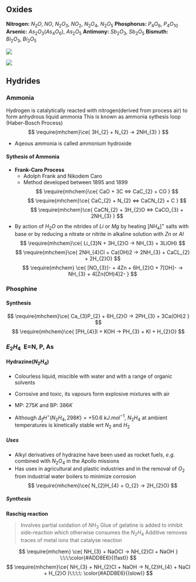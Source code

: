 

## Oxides 

**Nitrogen:** $N_{2}O,\:NO,\:N_{2}O_{3},\:NO_{2},\:N_{2}O_{4},\:N_{2}O_{5}$ 
**Phosphorus:** $P_{4}O_{6},\:P_{4}O_{10}$
**Arsenic:** $As_{2}O_{3}(As_{4}O_{6}),\: As_{2}O_{5}$
**Antimony:** $Sb_{2}O_{3},\:Sb_{2}O_{5}$
**Bismuth:** $Bi_{2}O_{3},\:Bi_{2}O_{5}$ 

![](https://i.imgur.com/JcjEHC4.png)


![](https://i.imgur.com/bflmSmR.png)



## Hydrides 


### Ammonia 
Hydrogen is catalytically reacted with nitrogen(derived from process air) to form anhydrous liquid ammonia 
This is known as ammonia sythesis loop (Haber-Bosch Process)
$$
\require{mhchem}\ce{ 3H_{2} + N_{2} -> 2NH_{3} }
$$

- Aqeous ammonia is called ammonium hydroxide 
#### Sythesis of Ammonia
- **Frank-Caro Process**
	- Adolph Frank and Nikodem Caro
	- Method developed between $1895$ and $1899$ 
$$
\require{mhchem}\ce{ CaO + 3C <=> CaC_{2} + CO }
$$
$$
\require{mhchem}\ce{ CaC_{2} + N_{2} <=> CaCN_{2} + C }
$$
$$
\require{mhchem}\ce{ CaCN_{2} + 3H_{2}O <=> CaCO_{3} + 2NH_{3} }
$$
- By action of $H_{2}O$ on the nitrides of $Li$ or $Mg$ by heating $[NH_{4}]^{+}$ salts with base or by reducing a nitrate or nitrite in alkaline solution with $Zn$ or $Al$
$$
\require{mhchem}\ce{ Li_{3}N + 3H_{2}O -> NH_{3} + 3LiOH}
$$
$$
\require{mhchem}\ce{ 2NH_{4}Cl + Ca(OH)2 -> 2NH_{3} + CaCL_{2} + 2H_{2}O}
$$
$$
\require{mhchem} \ce{ [NO_{3}]- + 4Zn + 6H_{2}O + 7[OH]- -> NH_{3} + 4[Zn(OH)4]2- }
$$


### Phosphine 
#### Synthesis 
$$
\require{mhchem}\ce{ Ca_{3}P_{2} + 6H_{2}O -> 2PH_{3} + 3Ca(OH)2 }
$$
$$
\require{mhchem}\ce{ [PH_{4}]I + KOH -> PH_{3} + KI + H_{2}O}
$$


### $E_{2}H_{4}\:\:\text{E=N, P, As}$

#### Hydrazine($N_{2}H_{4}$)
- Colourless liquid, miscible with water and with a range of organic solvents
- Corrosive and toxic, its vapours form explosive mixtures with air 
- MP: $275K$ and BP: $386K$

- Although $\Delta_{f}H^{\circ}(N_{2}H_{4},298K)=+50.6\:kJ.mol^{-1}$, $N_{2}H_{4}$ at ambient temperatures is kinetically stable wrt $N_{2}$ and $H_{2}$ 

##### Uses 
- Alkyl derivatives of hydrazine have been used as rocket fuels, $e.g.$ combined with $N_{2}O_{4}$ in the Apollo missions 
- Has uses in agricultural and plastic industries and in the removal of $O_{2}$ from industrial water boilers to minimize corrosion 
$$
\require{mhchem}\ce{ N_{2}H_{4} + O_{2} -> 2H_{2}O}
$$

##### Synthesis 
**Raschig reaction** 
>Involves partial oxidation of $NH_{3}$ 
>Glue of gelatine is added to inhibit side-reaction which otherwise consumes the $N_{2}H_{4}$ 
>Additive removes traces of metal ions that catalyse reaction 

$$
\require{mhchem} \ce{ NH_{3} + NaOCl -> NH_{2}Cl + NaOH }  \:\:\:\color{#ADD8E6}{(fast)}
$$
$$
\require{mhchem}\ce{ NH_{3} + NH_{2}Cl + NaOH -> N_{2}H_{4} + NaCl + H_{2}O }\:\:\:\: \color{#ADD8E6}{(slow)}
$$

 